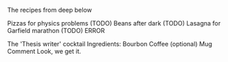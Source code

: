 
The recipes from deep below

Pizzas for physics problems (TODO)
Beans after dark (TODO)
Lasagna for Garfield marathon (TODO)
ERROR


The 'Thesis writer' cocktail
Ingredients:
	Bourbon
	Coffee
	(optional) Mug
Comment
	Look, we get it.


